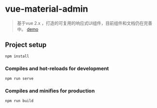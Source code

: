 # vue-material-admin
 > 基于vue 2.x ，打造的可复用的响应式UI组件，目前组件和文档仍在完善中。
 [demo](https://xivlaw.github.io/) 

## Project setup
```
npm install
```

### Compiles and hot-reloads for development
```
npm run serve
```

### Compiles and minifies for production
```
npm run build
```
